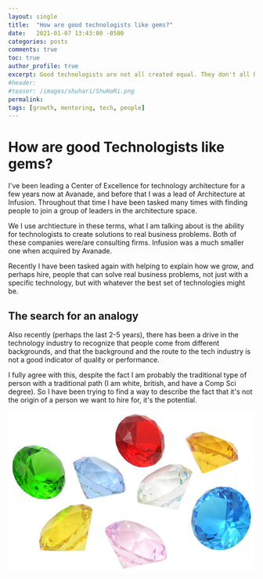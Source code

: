 ```yaml
---
layout: single
title:  "How are good technologists like gems?"
date:   2021-01-07 13:43:00 -0500
categories: posts
comments: true
toc: true
author_profile: true
excerpt: Good technologists are not all created equal. They don't all have the same background, or the same outcomes, but there is something within them that makes them 
#header:
#teaser: /images/shuhari/ShuHaRi.png
permalink: 
tags: [growth, mentoring, tech, people]
---
```

# How are good Technologists like gems?

I've been leading a Center of Excellence for technology architecture for a few years now at Avanade, and before that I was a lead of Architecture at Infusion.
Throughout that time I have been tasked many times with finding people to join a group of leaders in the architecture space.

We I use archtiecture in these terms, what I am talking about is the ability for technologists to create solutions to real business problems.
Both of these companies were/are consulting firms. Infusion was a much smaller one when acquired by Avanade.

Recently I have been tasked again with helping to explain how we grow, and perhaps hire, people that can solve real business problems, not just with a specific technology, but with whatever the best set of technologies might be.

## The search for an analogy

Also recently (perhaps the last 2-5 years), there has been a drive in the technology industry to recognize that people come from different backgrounds, and that the background and the route to the tech industry is not a good indicator of quality or performance.

I fully agree with this, despite the fact I am probably the traditional type of person with a traditional path (I am white, british, and have a Comp Sci degree).
So I have been trying to find a way to describe the fact that it's not the origin of a person we want to hire for, it's the potential.











![multiple colored gems](/images/2021-01-07-how-good-tech-gems/multiple-colored-gems.jpg)
